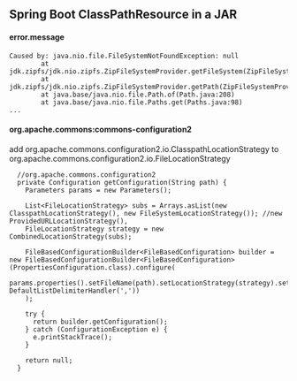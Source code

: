 ## Spring Boot ClassPathResource in a JAR

#### error.message
```
Caused by: java.nio.file.FileSystemNotFoundException: null
        at jdk.zipfs/jdk.nio.zipfs.ZipFileSystemProvider.getFileSystem(ZipFileSystemProvider.java:169)
        at jdk.zipfs/jdk.nio.zipfs.ZipFileSystemProvider.getPath(ZipFileSystemProvider.java:155)
        at java.base/java.nio.file.Path.of(Path.java:208)
        at java.base/java.nio.file.Paths.get(Paths.java:98)
...
```


#### org.apache.commons:commons-configuration2
add org.apache.commons.configuration2.io.ClasspathLocationStrategy to org.apache.commons.configuration2.io.FileLocationStrategy
```
  //org.apache.commons.configuration2
  private Configuration getConfiguration(String path) {
    Parameters params = new Parameters();

    List<FileLocationStrategy> subs = Arrays.asList(new ClasspathLocationStrategy(), new FileSystemLocationStrategy()); //new ProvidedURLLocationStrategy(),
    FileLocationStrategy strategy = new CombinedLocationStrategy(subs);

    FileBasedConfigurationBuilder<FileBasedConfiguration> builder = new FileBasedConfigurationBuilder<FileBasedConfiguration>(PropertiesConfiguration.class).configure(
            params.properties().setFileName(path).setLocationStrategy(strategy).setListDelimiterHandler(new DefaultListDelimiterHandler(','))
    );

    try {
      return builder.getConfiguration();
    } catch (ConfigurationException e) {
      e.printStackTrace();
    }

    return null;
  }
```
